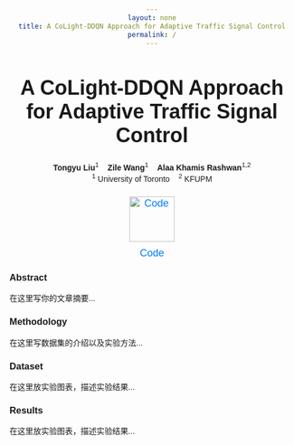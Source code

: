 ```yaml
---
layout: none
title: A CoLight-DDQN Approach for Adaptive Traffic Signal Control
permalink: /
---
```


<style>
  body {
    text-align: center;
    font-family: Arial, sans-serif;
  }
  h1 {
    font-size: 36px;
    font-weight: bold;
  }
  .subtitle {
    font-size: 22px;
    font-weight: normal;
  }
  .author {
    font-size: 18px;
    margin: 5px 0;
  }
  .affiliation {
    font-size: 16px;
    color: gray;
  }
  .highlight {
    font-size: 20px;
    font-weight: bold;
    color: #555;
  }
  .links img {
    width: 80px;
    margin: 10px;
  }
  .links a {
    text-decoration: none;
    font-size: 18px;
    color: #007bff;
  }
</style>

# **A CoLight-DDQN Approach for Adaptive Traffic Signal Control**


**Tongyu Liu**<sup>1</sup> &nbsp;&nbsp;
**Zile Wang**<sup>1</sup> &nbsp;&nbsp;
**Alaa Khamis Rashwan**<sup>1,2</sup>  
<sup>1</sup> University of Toronto &nbsp;&nbsp; <sup>2</sup> KFUPM

<div class="links">
  <a href="https://github.com/kalvinwangzl/Traffic-Signal-Control-with-CoLight-DDQN">
    <img src="https://github.githubassets.com/images/modules/logos_page/GitHub-Mark.png" alt="Code" width="50">
    <br>Code
  </a>
</div>

<div style="text-align: left; display: block;">

### **Abstract**
在这里写你的文章摘要...


### **Methodology**
在这里写数据集的介绍以及实验方法...


### **Dataset**
在这里放实验图表，描述实验结果...

### **Results**
在这里放实验图表，描述实验结果...

</div>
